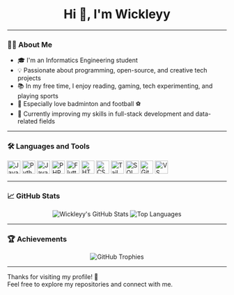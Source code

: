 <h1 align="center">Hi 👋, I'm Wickleyy</h1>

---

### 👨‍💻 About Me

- 🎓 I'm an Informatics Engineering student  
- 💡 Passionate about programming, open-source, and creative tech projects  
- 📚 In my free time, I enjoy reading, gaming, tech experimenting, and playing sports  
- 🏸 Especially love badminton and football ⚽  
- 🌱 Currently improving my skills in full-stack development and data-related fields

---

### 🛠️ Languages and Tools

<p align="left">
  <img src="https://cdn.jsdelivr.net/gh/devicons/devicon/icons/javascript/javascript-original.svg" width="30" alt="JavaScript" />
  <img src="https://cdn.jsdelivr.net/gh/devicons/devicon/icons/python/python-original.svg" width="30" alt="Python" />
  <img src="https://cdn.jsdelivr.net/gh/devicons/devicon/icons/java/java-original.svg" width="30" alt="Java" />
  <img src="https://cdn.jsdelivr.net/gh/devicons/devicon/icons/php/php-original.svg" width="30" alt="PHP" />
  <img src="https://cdn.jsdelivr.net/gh/devicons/devicon/icons/flutter/flutter-original.svg" width="30" alt="Flutter" />
  <img src="https://cdn.jsdelivr.net/gh/devicons/devicon/icons/html5/html5-original.svg" width="30" alt="HTML5" />
  <img src="https://cdn.jsdelivr.net/gh/devicons/devicon/icons/css3/css3-original.svg" width="30" alt="CSS3" />
  <img src="https://cdn.jsdelivr.net/gh/devicons/devicon/icons/tailwindcss/tailwindcss-plain.svg" width="30" alt="Tailwind CSS" />
  <img src="https://cdn.jsdelivr.net/gh/devicons/devicon/icons/mysql/mysql-original.svg" width="30" alt="SQL" />
  <img src="https://cdn.jsdelivr.net/gh/devicons/devicon/icons/github/github-original.svg" width="30" alt="GitHub" />
  <img src="https://cdn.jsdelivr.net/gh/devicons/devicon/icons/vscode/vscode-original.svg" width="30" alt="VS Code" />
</p>

---

### 📈 GitHub Stats

<p align="center">
  <img src="https://github-readme-stats.vercel.app/api?username=Wickleyy&show_icons=true&theme=tokyonight" alt="Wickleyy's GitHub Stats" />
  <img src="https://github-readme-stats.vercel.app/api/top-langs/?username=Wickleyy&layout=compact&theme=tokyonight" alt="Top Languages" />
</p>

---

### 🏆 Achievements

<p align="center">
  <img src="https://github-profile-trophy.vercel.app/?username=Wickleyy&theme=tokyonight&margin-w=10&margin-h=10" alt="GitHub Trophies" />
</p>

---


Thanks for visiting my profile! 🙌  
Feel free to explore my repositories and connect with me.
